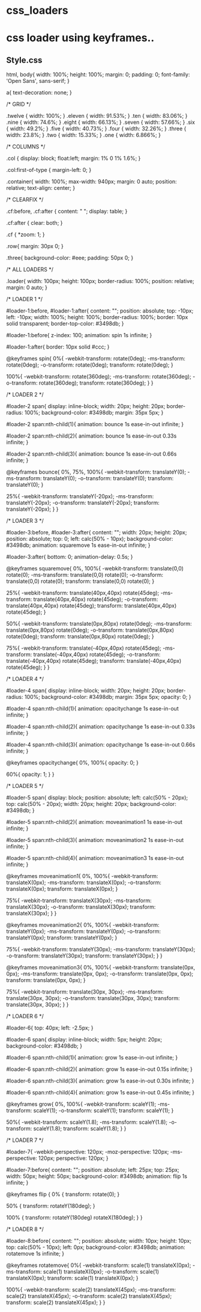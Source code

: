 # css_loaders
<h1>css loader using keyframes..</h1>
<h2>Style.css</h2>
<p>html, body{
  width: 100%;
  height: 100%;
  margin: 0;
  padding: 0;
  font-family: 'Open Sans', sans-serif;
}

a{
  text-decoration: none;
}

/* GRID */

.twelve { width: 100%; }
.eleven { width: 91.53%; }
.ten { width: 83.06%; }
.nine { width: 74.6%; }
.eight { width: 66.13%; }
.seven { width: 57.66%; }
.six { width: 49.2%; }
.five { width: 40.73%; }
.four { width: 32.26%; }
.three { width: 23.8%; }
.two { width: 15.33%; }
.one { width: 6.866%; }

/* COLUMNS */

.col {
	display: block;
	float:left;
	margin: 1% 0 1% 1.6%;
}

.col:first-of-type {
  margin-left: 0;
}

.container{
  width: 100%;
  max-width: 940px;
  margin: 0 auto;
  position: relative;
  text-align: center;
}

/* CLEARFIX */

.cf:before,
.cf:after {
    content: " ";
    display: table;
}

.cf:after {
    clear: both;
}

.cf {
    *zoom: 1;
}

.row{
  margin: 30px 0;
}

.three{
  background-color: #eee;
  padding: 50px 0;
}

/* ALL LOADERS */

.loader{
  width: 100px;
  height: 100px;
  border-radius: 100%;
  position: relative;
  margin: 0 auto;
}

/* LOADER 1 */

#loader-1:before, #loader-1:after{
  content: "";
  position: absolute;
  top: -10px;
  left: -10px;
  width: 100%;
  height: 100%;
  border-radius: 100%;
  border: 10px solid transparent;
  border-top-color: #3498db;
}

#loader-1:before{
  z-index: 100;
  animation: spin 1s infinite;
}

#loader-1:after{
  border: 10px solid #ccc;
}

@keyframes spin{
  0%{
    -webkit-transform: rotate(0deg);
    -ms-transform: rotate(0deg);
    -o-transform: rotate(0deg);
    transform: rotate(0deg);
  }

  100%{
    -webkit-transform: rotate(360deg);
    -ms-transform: rotate(360deg);
    -o-transform: rotate(360deg);
    transform: rotate(360deg);
  }
}

/* LOADER 2 */

#loader-2 span{
  display: inline-block;
  width: 20px;
  height: 20px;
  border-radius: 100%;
  background-color: #3498db;
  margin: 35px 5px;
}

#loader-2 span:nth-child(1){
  animation: bounce 1s ease-in-out infinite;
}

#loader-2 span:nth-child(2){
  animation: bounce 1s ease-in-out 0.33s infinite;
}

#loader-2 span:nth-child(3){
  animation: bounce 1s ease-in-out 0.66s infinite;
}

@keyframes bounce{
  0%, 75%, 100%{
    -webkit-transform: translateY(0);
    -ms-transform: translateY(0);
    -o-transform: translateY(0);
    transform: translateY(0);
  }

  25%{
    -webkit-transform: translateY(-20px);
    -ms-transform: translateY(-20px);
    -o-transform: translateY(-20px);
    transform: translateY(-20px);
  }
}

/* LOADER 3 */

#loader-3:before, #loader-3:after{
  content: "";
  width: 20px;
  height: 20px;
  position: absolute;
  top: 0;
  left: calc(50% - 10px);
  background-color: #3498db;
  animation: squaremove 1s ease-in-out infinite;
}

#loader-3:after{
  bottom: 0;
  animation-delay: 0.5s;
}

@keyframes squaremove{
  0%, 100%{
    -webkit-transform: translate(0,0) rotate(0);
    -ms-transform: translate(0,0) rotate(0);
    -o-transform: translate(0,0) rotate(0);
    transform: translate(0,0) rotate(0);
  }

  25%{
    -webkit-transform: translate(40px,40px) rotate(45deg);
    -ms-transform: translate(40px,40px) rotate(45deg);
    -o-transform: translate(40px,40px) rotate(45deg);
    transform: translate(40px,40px) rotate(45deg);
  }

  50%{
    -webkit-transform: translate(0px,80px) rotate(0deg);
    -ms-transform: translate(0px,80px) rotate(0deg);
    -o-transform: translate(0px,80px) rotate(0deg);
    transform: translate(0px,80px) rotate(0deg);
  }

  75%{
    -webkit-transform: translate(-40px,40px) rotate(45deg);
    -ms-transform: translate(-40px,40px) rotate(45deg);
    -o-transform: translate(-40px,40px) rotate(45deg);
    transform: translate(-40px,40px) rotate(45deg);
  }
}

/* LOADER 4 */

#loader-4 span{
  display: inline-block;
  width: 20px;
  height: 20px;
  border-radius: 100%;
  background-color: #3498db;
  margin: 35px 5px;
  opacity: 0;
}

#loader-4 span:nth-child(1){
  animation: opacitychange 1s ease-in-out infinite;
}

#loader-4 span:nth-child(2){
  animation: opacitychange 1s ease-in-out 0.33s infinite;
}

#loader-4 span:nth-child(3){
  animation: opacitychange 1s ease-in-out 0.66s infinite;
}

@keyframes opacitychange{
  0%, 100%{
    opacity: 0;
  }

  60%{
    opacity: 1;
  }
}

/* LOADER 5 */

#loader-5 span{
  display: block;
  position: absolute;
  left: calc(50% - 20px);
  top: calc(50% - 20px);
  width: 20px;
  height: 20px;
  background-color: #3498db;
}

#loader-5 span:nth-child(2){
  animation: moveanimation1 1s ease-in-out infinite;
}

#loader-5 span:nth-child(3){
  animation: moveanimation2 1s ease-in-out infinite;
}

#loader-5 span:nth-child(4){
  animation: moveanimation3 1s ease-in-out infinite;
}

@keyframes moveanimation1{
  0%, 100%{
    -webkit-transform: translateX(0px);
    -ms-transform: translateX(0px);
    -o-transform: translateX(0px);
    transform: translateX(0px);
  }

  75%{
    -webkit-transform: translateX(30px);
    -ms-transform: translateX(30px);
    -o-transform: translateX(30px);
    transform: translateX(30px);
  }
}

@keyframes moveanimation2{
  0%, 100%{
    -webkit-transform: translateY(0px);
    -ms-transform: translateY(0px);
    -o-transform: translateY(0px);
    transform: translateY(0px);
  }

  75%{
    -webkit-transform: translateY(30px);
    -ms-transform: translateY(30px);
    -o-transform: translateY(30px);
    transform: translateY(30px);
  }
}

@keyframes moveanimation3{
  0%, 100%{
    -webkit-transform: translate(0px, 0px);
    -ms-transform: translate(0px, 0px);
    -o-transform: translate(0px, 0px);
    transform: translate(0px, 0px);
  }

  75%{
    -webkit-transform: translate(30px, 30px);
    -ms-transform: translate(30px, 30px);
    -o-transform: translate(30px, 30px);
    transform: translate(30px, 30px);
  }
}

/* LOADER 6 */

#loader-6{
  top: 40px;
  left: -2.5px;
}

#loader-6 span{
  display: inline-block;
  width: 5px;
  height: 20px;
  background-color: #3498db;
}

#loader-6 span:nth-child(1){
  animation: grow 1s ease-in-out infinite;
}

#loader-6 span:nth-child(2){
  animation: grow 1s ease-in-out 0.15s infinite;
}

#loader-6 span:nth-child(3){
  animation: grow 1s ease-in-out 0.30s infinite;
}

#loader-6 span:nth-child(4){
  animation: grow 1s ease-in-out 0.45s infinite;
}

@keyframes grow{
  0%, 100%{
    -webkit-transform: scaleY(1);
    -ms-transform: scaleY(1);
    -o-transform: scaleY(1);
    transform: scaleY(1);
  }

  50%{
    -webkit-transform: scaleY(1.8);
    -ms-transform: scaleY(1.8);
    -o-transform: scaleY(1.8);
    transform: scaleY(1.8);
  }
}

/* LOADER 7 */

#loader-7{
  -webkit-perspective: 120px;
  -moz-perspective: 120px;
  -ms-perspective: 120px;
  perspective: 120px;
}

#loader-7:before{
  content: "";
  position: absolute;
  left: 25px;
  top: 25px;
  width: 50px;
  height: 50px;
  background-color: #3498db;
  animation: flip 1s infinite;
}

@keyframes flip {
  0% {
    transform: rotate(0);
  }

  50% {
    transform: rotateY(180deg);
  }

  100% {
    transform: rotateY(180deg)  rotateX(180deg);
  }
}

/* LOADER 8 */

#loader-8:before{
  content: "";
  position: absolute;
  width: 10px;
  height: 10px;
  top: calc(50% - 10px);
  left: 0px;
  background-color: #3498db;
  animation: rotatemove 1s infinite;
}

@keyframes rotatemove{
  0%{
    -webkit-transform: scale(1) translateX(0px);
    -ms-transform: scale(1) translateX(0px);
    -o-transform: scale(1) translateX(0px);
    transform: scale(1) translateX(0px);
  }

  100%{
    -webkit-transform: scale(2) translateX(45px);
    -ms-transform: scale(2) translateX(45px);
    -o-transform: scale(2) translateX(45px);
    transform: scale(2) translateX(45px);
  }
}</p>
